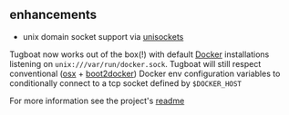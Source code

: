 ## enhancements

- unix domain socket support via [unisockets](https://github.com/softprops/unisockets#readme) 

Tugboat now works out of the box(!) with default [Docker](https://www.docker.com/) installations listening on `unix:///var/run/docker.sock`. Tugboat will still respect conventional ([osx](https://docs.docker.com/installation/mac/) + [boot2docker](https://github.com/boot2docker/boot2docker)) Docker env configuration variables to conditionally connect to a tcp socket defined by `$DOCKER_HOST`

For more information see the project's [readme](https://github.com/softprops/tugboat#readme)
